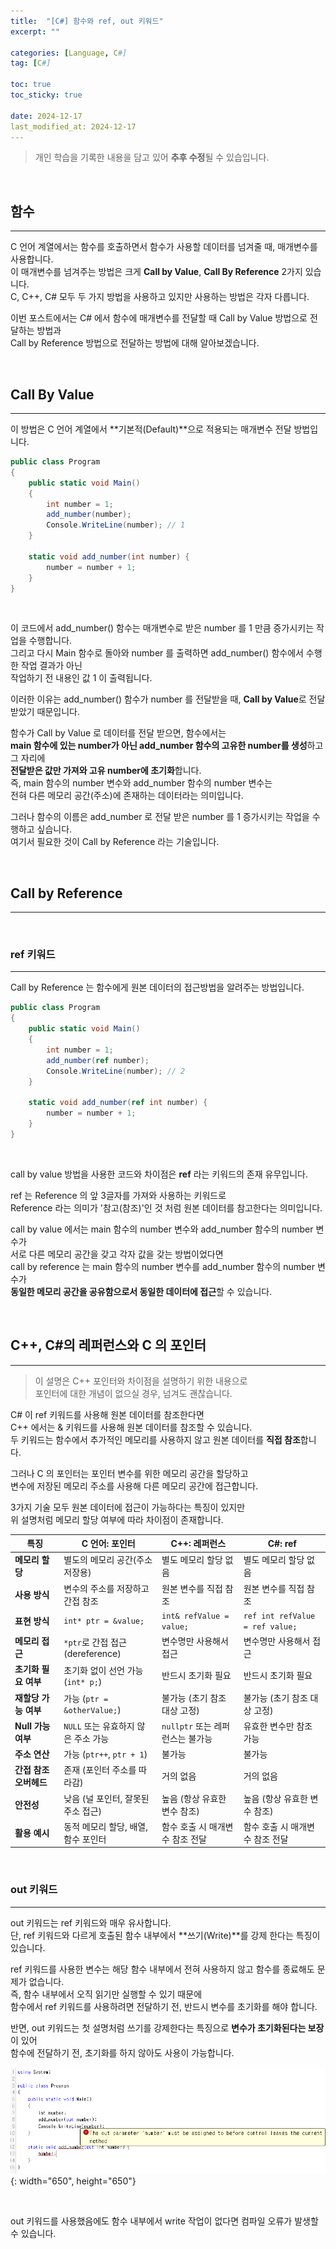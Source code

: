 ```yaml
---
title:  "[C#] 함수와 ref, out 키워드"
excerpt: ""

categories: [Language, C#]
tag: [C#]

toc: true
toc_sticky: true
 
date: 2024-12-17
last_modified_at: 2024-12-17
---
```


> 개인 학습을 기록한 내용을 담고 있어 **추후 수정**될 수 있습입니다.  

<br/>

## 함수  
---

C 언어 계열에서는 함수를 호출하면서 함수가 사용할 데이터를 넘겨줄 때, 매개변수를 사용합니다.  
이 매개변수를 넘겨주는 방법은 크게 **Call by Value**, **Call By Reference** 2가지 있습니다.  
C, C++, C# 모두 두 가지 방법을 사용하고 있지만 사용하는 방법은 각자 다릅니다.  

이번 포스트에서는 C# 에서 함수에 매개변수를 전달할 때 Call by Value 방법으로 전달하는 방법과  
Call by Reference 방법으로 전달하는 방법에 대해 알아보겠습니다.  

<br/>

## Call By Value
---

이 방법은 C 언어 계열에서 **기본적(Default)**으로 적용되는 매개변수 전달 방법입니다.  

```c#
public class Program
{
	public static void Main()
	{
		int number = 1;
		add_number(number);
		Console.WriteLine(number); // 1
	}
	
	static void add_number(int number) {
		number = number + 1;	
	}
}
```

<br/>

이 코드에서 add_number() 함수는 매개변수로 받은 number 를 1 만큼 증가시키는 작업을 수행합니다.  
그리고 다시 Main 함수로 돌아와 number 를 출력하면 add_number() 함수에서 수행한 작업 결과가 아닌  
작업하기 전 내용인 값 1 이 출력됩니다.  

이러한 이유는 add_number() 함수가 number 를 전달받을 때, **Call by Value**로 전달받았기 때문입니다.  

함수가 Call by Value 로 데이터를 전달 받으면, 함수에서는  
**main 함수에 있는 number가 아닌 add_number 함수의 고유한 number를 생성**하고 그 자리에  
**전달받은 값만 가져와 고유 number에 초기화**합니다.  
즉, main 함수의 number 변수와 add_number 함수의 number 변수는  
전혀 다른 메모리 공간(주소)에 존재하는 데이터라는 의미입니다.  

그러나 함수의 이름은 add_number 로 전달 받은 number 를 1 증가시키는 작업을 수행하고 싶습니다.  
여기서 필요한 것이 Call by Reference 라는 기술입니다.  

<br/>

## Call by Reference
---

<br/>

### ref 키워드
---

Call by Reference 는 함수에게 원본 데이터의 접근방법을 알려주는 방법입니다.  

```c#
public class Program
{
	public static void Main()
	{
		int number = 1;
		add_number(ref number);
		Console.WriteLine(number); // 2
	}
	
	static void add_number(ref int number) {
		number = number + 1;	
	}
}
```

<br/>

call by value 방법을 사용한 코드와 차이점은 **ref** 라는 키워드의 존재 유무입니다.  

ref 는 Reference 의 앞 3글자를 가져와 사용하는 키워드로  
Reference 라는 의미가 '참고(참조)'인 것 처럼 원본 데이터를 참고한다는 의미입니다.  

call by value 에서는 main 함수의 number 변수와 add_number 함수의 number 변수가  
서로 다른 메모리 공간을 갖고 각자 값을 갖는 방법이었다면  
call by reference 는 main 함수의 number 변수를 add_number 함수의 number 변수가  
**동일한 메모리 공간을 공유함으로서 동일한 데이터에 접근**할 수 있습니다.  

<br/>

## C++, C#의 레퍼런스와 C 의 포인터
---

> 이 설명은 C++ 포인터와 차이점을 설명하기 위한 내용으로  
> 포인터에 대한 개념이 없으실 경우, 넘겨도 괜찮습니다.  

C# 이 ref 키워드를 사용해 원본 데이터를 참조한다면  
C++ 에서는 & 키워드를 사용해 원본 데이터를 참조할 수 있습니다.  
두 키워드는 함수에서 추가적인 메모리를 사용하지 않고 원본 데이터를 **직접 참조**합니다.  

그러나 C 의 포인터는 포인터 변수를 위한 메모리 공간을 할당하고  
변수에 저장된 메모리 주소를 사용해 다른 메모리 공간에 접근합니다.  

3가지 기술 모두 원본 데이터에 접근이 가능하다는 특징이 있지만  
위 설명처럼 메모리 할당 여부에 따라 차이점이 존재합니다.  

| **특징**               | **C 언어: 포인터**                 | **C++: 레퍼런스**                | **C#: ref**                      |
|-------------------------|-----------------------------------|----------------------------------|----------------------------------|
| **메모리 할당**         | 별도의 메모리 공간(주소 저장용)    | 별도 메모리 할당 없음            | 별도 메모리 할당 없음            |
| **사용 방식**           | 변수의 주소를 저장하고 간접 참조   | 원본 변수를 직접 참조            | 원본 변수를 직접 참조            |
| **표현 방식**           | `int* ptr = &value;`              | `int& refValue = value;`         | `ref int refValue = ref value;`  |
| **메모리 접근**         | `*ptr`로 간접 접근 (dereference)  | 변수명만 사용해서 접근           | 변수명만 사용해서 접근           |
| **초기화 필요 여부**     | 초기화 없이 선언 가능 (`int* p;`) | 반드시 초기화 필요               | 반드시 초기화 필요               |
| **재할당 가능 여부**     | 가능 (`ptr = &otherValue;`)       | 불가능 (초기 참조 대상 고정)      | 불가능 (초기 참조 대상 고정)      |
| **Null 가능 여부**       | `NULL` 또는 유효하지 않은 주소 가능 | `nullptr` 또는 레퍼런스는 불가능  | 유효한 변수만 참조 가능           |
| **주소 연산**           | 가능 (`ptr++`, `ptr + 1`)         | 불가능                          | 불가능                          |
| **간접 참조 오버헤드**   | 존재 (포인터 주소를 따라감)       | 거의 없음                       | 거의 없음                       |
| **안전성**              | 낮음 (널 포인터, 잘못된 주소 접근) | 높음 (항상 유효한 변수 참조)      | 높음 (항상 유효한 변수 참조)      |
| **활용 예시**           | 동적 메모리 할당, 배열, 함수 포인터 | 함수 호출 시 매개변수 참조 전달   | 함수 호출 시 매개변수 참조 전달   |

<br/>


### out 키워드
---

out 키워드는 ref 키워드와 매우 유사합니다.  
단, ref 키워드와 다르게 호출된 함수 내부에서 **쓰기(Write)**를 강제 한다는 특징이 있습니다.  

ref 키워드를 사용한 변수는 해당 함수 내부에서 전혀 사용하지 않고 함수를 종료해도 문제가 없습니다.  
즉, 함수 내부에서 오직 읽기만 실행할 수 있기 때문에  
함수에서 ref 키워드를 사용하려면 전달하기 전, 반드시 변수를 초기화를 해야 합니다.  

반면, out 키워드는 첫 설명처럼 쓰기를 강제한다는 특징으로 **변수가 초기화된다는 보장**이 있어  
함수에 전달하기 전, 초기화를 하지 않아도 사용이 가능합니다.  

![C# error](/assets/img/CSharp/out_keyword_error.png){: width="650", height="650"}  

<br/>

out 키워드를 사용했음에도 함수 내부에서 write 작업이 없다면 컴파일 오류가 발생할 수 있습니다.  

<br/>

